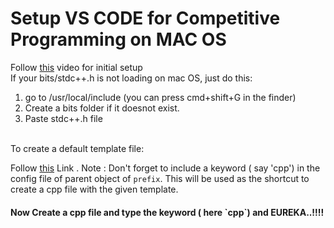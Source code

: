 <h1>Setup VS CODE for Competitive Programming on MAC OS </h1>

Follow [this](https://www.youtube.com/watch?v=I5kv8x4O5Dg&t=313s) video for initial setup
<br />
If your bits/stdc++.h is not loading on mac OS, just do this:
1. go to /usr/local/include (you can press cmd+shift+G in the finder)
2.  Create a bits folder if it doesnot exist. 
3. Paste stdc++.h file


<br />
To create a default template file:

Follow [this](https://stackoverflow.com/a/64920441) Link .
Note : Don't forget to include a keyword ( say 'cpp') in the config file of parent object of `prefix`. This will be used as the shortcut to create a cpp file with the given template.
<br />
<h4>Now Create a cpp file and type the keyword ( here `cpp`) and <strong>EUREKA..!!!!</strong></h4>

